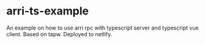 # arri-ts-example

An example on how to use arri rpc with typescript server and typescript vue client. Based on tapw. Deployed to netlify.